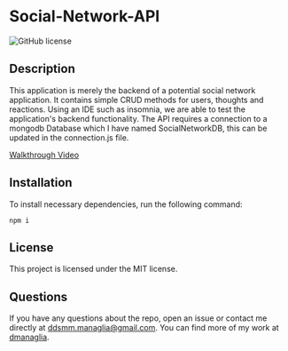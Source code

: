 # Social-Network-API
  ![GitHub license](https://img.shields.io/badge/license-MIT-blue.svg)

  ## Description
  
  This application is merely the backend of a potential social network application. It contains simple CRUD methods for users, thoughts and reactions. Using an IDE such as insomnia, we are able to test the application's backend functionality. The API requires a connection to a mongodb Database which I have named SocialNetworkDB, this can be updated in the connection.js file. 
  
  [Walkthrough Video](https://drive.google.com/file/d/1-tLqwQiayQeheR2wFFdKybQtOG53ebD0/view)
  
  ## Installation

  To install necessary dependencies, run the following command:
  
  ```
  npm i
  ```

  ## License

  This project is licensed under the MIT license.

  ## Questions

  If you have any questions about the repo, open an issue or contact me directly at ddsmm.managlia@gmail.com. You can find more of my work at [dmanaglia](https://www.github.com/dmanaglia).
  
